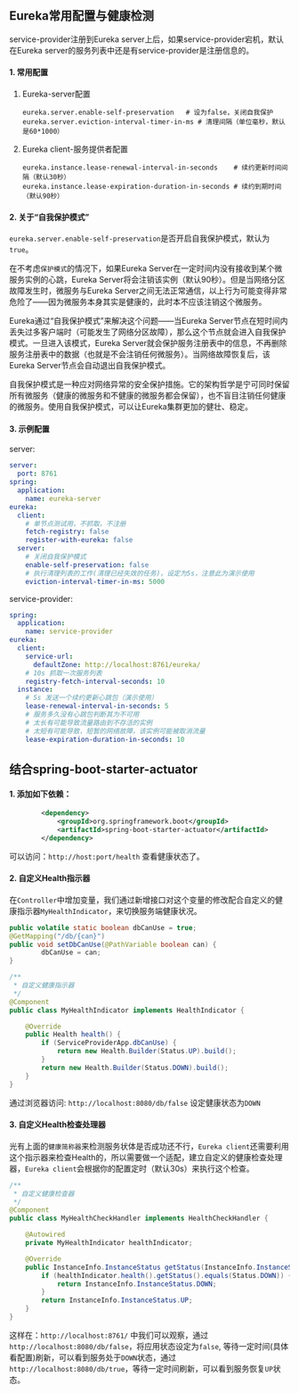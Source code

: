 ## Eureka常用配置与健康检测

service-provider注册到Eureka server上后，如果service-provider宕机，默认在Eureka server的服务列表中还是有service-provider是注册信息的。

#### 1. 常用配置

1. Eureka-server配置

   ```properties
   eureka.server.enable-self-preservation	# 设为false，关闭自我保护
   eureka.server.eviction-interval-timer-in-ms # 清理间隔（单位毫秒，默认是60*1000）
   ```

2. Eureka client-服务提供者配置

   ```properties
   eureka.instance.lease-renewal-interval-in-seconds	# 续约更新时间间隔（默认30秒）
   eureka.instance.lease-expiration-duration-in-seconds # 续约到期时间（默认90秒）
   ```

#### 2. 关于“自我保护模式”

`eureka.server.enable-self-preservation`是否开启自我保护模式，默认为`true`。

在不考虑`保护模式`的情况下，如果Eureka Server在一定时间内没有接收到某个微服务实例的心跳，Eureka Server将会注销该实例（默认90秒）。但是当网络分区故障发生时，微服务与Eureka Server之间无法正常通信，以上行为可能变得非常危险了——因为微服务本身其实是健康的，此时本不应该注销这个微服务。

Eureka通过“自我保护模式”来解决这个问题——当Eureka Server节点在短时间内丢失过多客户端时（可能发生了网络分区故障），那么这个节点就会进入自我保护模式。一旦进入该模式，Eureka Server就会保护服务注册表中的信息，不再删除服务注册表中的数据（也就是不会注销任何微服务）。当网络故障恢复后，该Eureka Server节点会自动退出自我保护模式。

自我保护模式是一种应对网络异常的安全保护措施。它的架构哲学是宁可同时保留所有微服务（健康的微服务和不健康的微服务都会保留），也不盲目注销任何健康的微服务。使用自我保护模式，可以让Eureka集群更加的健壮、稳定。

#### 3. 示例配置

server:

```yaml
server:
  port: 8761
spring:
  application:
    name: eureka-server
eureka:
  client:
    # 单节点测试用，不抓取，不注册
    fetch-registry: false
    register-with-eureka: false
  server:
    # 关闭自我保护模式
    enable-self-preservation: false
    # 执行清理列表的工作(清理已经失效的任务)，设定为5s，注意此为演示使用
    eviction-interval-timer-in-ms: 5000
```

service-provider:

```yaml
spring:
  application:
    name: service-provider
eureka:
  client:
    service-url:
      defaultZone: http://localhost:8761/eureka/
    # 10s 抓取一次服务列表
    registry-fetch-interval-seconds: 10
  instance:
    # 5s 发送一个续约更新心跳包（演示使用）
    lease-renewal-interval-in-seconds: 5
    # 服务多久没有心跳包判断其为不可用
    # 太长有可能导致流量路由到不存活的实例
    # 太短有可能导致，短暂的网络故障，该实例可能被取消流量
    lease-expiration-duration-in-seconds: 10
```

## 结合spring-boot-starter-actuator 

#### 1. 添加如下依赖：

```xml
        <dependency>
            <groupId>org.springframework.boot</groupId>
            <artifactId>spring-boot-starter-actuator</artifactId>
        </dependency>
```

可以访问：`http://host:port/health` 查看健康状态了。

#### 2. 自定义Health指示器

在`Controller`中增加变量，我们通过新增接口对这个变量的修改配合自定义的健康指示器`MyHealthIndicator`，来切换服务端健康状况。

```java
public volatile static boolean dbCanUse = true;
@GetMapping("/db/{can}")
public void setDbCanUse(@PathVariable boolean can) {
        dbCanUse = can;
}
```

```java
/**
 * 自定义健康指示器
 */
@Component
public class MyHealthIndicator implements HealthIndicator {

    @Override
    public Health health() {
        if (ServiceProviderApp.dbCanUse) {
            return new Health.Builder(Status.UP).build();
        }
        return new Health.Builder(Status.DOWN).build();
    }
}
```

通过浏览器访问: `http://localhost:8080/db/false` 设定健康状态为`DOWN`

#### 3. 自定义Health检查处理器

光有上面的`健康简称器`来检测服务状体是否成功还不行，`Eureka client`还需要利用这个指示器来检查Health的，所以需要做一个适配，建立自定义的健康检查处理器，`Eureka client`会根据你的配置定时（默认30s）来执行这个检查。

```java
/**
 * 自定义健康检查器
 */
@Component
public class MyHealthCheckHandler implements HealthCheckHandler {

    @Autowired
    private MyHealthIndicator healthIndicator;

    @Override
    public InstanceInfo.InstanceStatus getStatus(InstanceInfo.InstanceStatus instanceStatus) {
        if (healthIndicator.health().getStatus().equals(Status.DOWN)) {
            return InstanceInfo.InstanceStatus.DOWN;
        }
        return InstanceInfo.InstanceStatus.UP;
    }
}
```

这样在：`http://localhost:8761/` 中我们可以观察，通过`http://localhost:8080/db/false`，将应用状态设定为`false`,  等待一定时间(具体看配置)刷新，可以看到服务处于`DOWN`状态，通过`http://localhost:8080/db/true`，等待一定时间刷新，可以看到服务恢复`UP`状态。